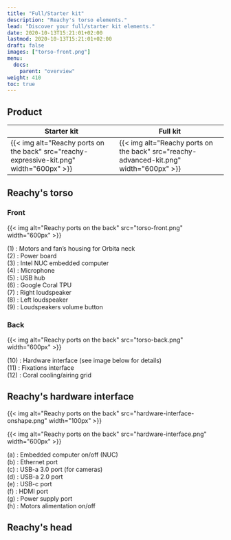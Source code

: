 ```yaml
---
title: "Full/Starter kit"
description: "Reachy's torso elements."
lead: "Discover your full/starter kit elements."
date: 2020-10-13T15:21:01+02:00
lastmod: 2020-10-13T15:21:01+02:00
draft: false
images: ["torso-front.png"]
menu: 
  docs:
    parent: "overview"
weight: 410
toc: true
---
```


## Product

| Starter kit | Full kit|
|---------|------------|
|{{< img alt="Reachy ports on the back" src="reachy-expressive-kit.png" width="600px" >}}|{{< img alt="Reachy ports on the back" src="reachy-advanced-kit.png" width="600px" >}}|


## Reachy's torso

### Front

{{< img alt="Reachy ports on the back" src="torso-front.png" width="600px" >}}

(1) : Motors and fan’s housing for Orbita neck  
(2) : Power board  
(3) : Intel NUC embedded computer  
(4) : Microphone  
(5) : USB hub  
(6) : Google Coral TPU  
(7) : Right loudspeaker  
(8) : Left loudspeaker  
(9) : Loudspeakers volume button  


### Back

{{< img alt="Reachy ports on the back" src="torso-back.png" width="600px" >}}


(10) : Hardware interface (see image below for details)  
(11) : Fixations interface  
(12) : Coral cooling/airing grid  


## Reachy's hardware interface

{{< img alt="Reachy ports on the back" src="hardware-interface-onshape.png" width="100px" >}}

{{< img alt="Reachy ports on the back" src="hardware-interface.png" width="600px" >}}

(a) : Embedded computer on/off (NUC)  
(b) : Ethernet port  
(c) : USB-a 3.0 port (for cameras)  
(d) : USB-a 2.0 port  
(e) : USB-c port  
(f) : HDMI port  
(g) : Power supply port  
(h) : Motors alimentation on/off  


## Reachy's head